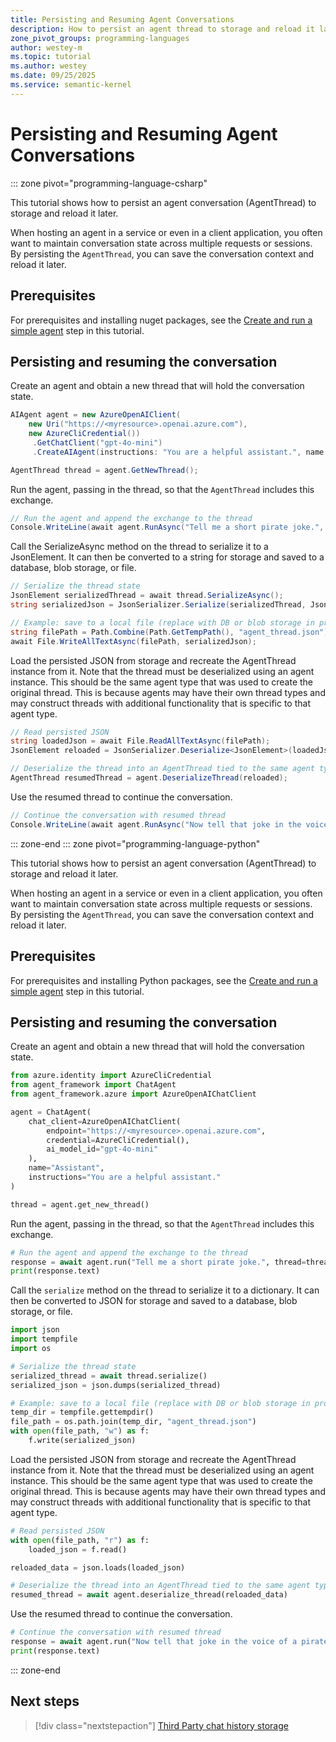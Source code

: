 ```yaml
---
title: Persisting and Resuming Agent Conversations
description: How to persist an agent thread to storage and reload it later
zone_pivot_groups: programming-languages
author: westey-m
ms.topic: tutorial
ms.author: westey
ms.date: 09/25/2025
ms.service: semantic-kernel
---
```


# Persisting and Resuming Agent Conversations

::: zone pivot="programming-language-csharp"

This tutorial shows how to persist an agent conversation (AgentThread) to storage and reload it later.

When hosting an agent in a service or even in a client application, you often want to maintain conversation state across multiple requests or sessions. By persisting the `AgentThread`, you can save the conversation context and reload it later.

## Prerequisites

For prerequisites and installing nuget packages, see the [Create and run a simple agent](./run-agent.md) step in this tutorial.

## Persisting and resuming the conversation

Create an agent and obtain a new thread that will hold the conversation state.

```csharp
AIAgent agent = new AzureOpenAIClient(
    new Uri("https://<myresource>.openai.azure.com"),
    new AzureCliCredential())
     .GetChatClient("gpt-4o-mini")
     .CreateAIAgent(instructions: "You are a helpful assistant.", name: "Assistant");

AgentThread thread = agent.GetNewThread();
```

Run the agent, passing in the thread, so that the `AgentThread` includes this exchange.

```csharp
// Run the agent and append the exchange to the thread
Console.WriteLine(await agent.RunAsync("Tell me a short pirate joke.", thread));
```

Call the SerializeAsync method on the thread to serialize it to a JsonElement.
It can then be converted to a string for storage and saved to a database, blob storage, or file.

```csharp
// Serialize the thread state
JsonElement serializedThread = await thread.SerializeAsync();
string serializedJson = JsonSerializer.Serialize(serializedThread, JsonSerializerOptions.Web);

// Example: save to a local file (replace with DB or blob storage in production)
string filePath = Path.Combine(Path.GetTempPath(), "agent_thread.json");
await File.WriteAllTextAsync(filePath, serializedJson);
```

Load the persisted JSON from storage and recreate the AgentThread instance from it.
Note that the thread must be deserialized using an agent instance. This should be the
same agent type that was used to create the original thread.
This is because agents may have their own thread types and may construct threads with
additional functionality that is specific to that agent type.

```csharp
// Read persisted JSON
string loadedJson = await File.ReadAllTextAsync(filePath);
JsonElement reloaded = JsonSerializer.Deserialize<JsonElement>(loadedJson);

// Deserialize the thread into an AgentThread tied to the same agent type
AgentThread resumedThread = agent.DeserializeThread(reloaded);
```

Use the resumed thread to continue the conversation.

```csharp
// Continue the conversation with resumed thread
Console.WriteLine(await agent.RunAsync("Now tell that joke in the voice of a pirate.", resumedThread));
```

::: zone-end
::: zone pivot="programming-language-python"

This tutorial shows how to persist an agent conversation (AgentThread) to storage and reload it later.

When hosting an agent in a service or even in a client application, you often want to maintain conversation state across multiple requests or sessions. By persisting the `AgentThread`, you can save the conversation context and reload it later.

## Prerequisites

For prerequisites and installing Python packages, see the [Create and run a simple agent](./run-agent.md) step in this tutorial.

## Persisting and resuming the conversation

Create an agent and obtain a new thread that will hold the conversation state.

```python
from azure.identity import AzureCliCredential
from agent_framework import ChatAgent
from agent_framework.azure import AzureOpenAIChatClient

agent = ChatAgent(
    chat_client=AzureOpenAIChatClient(
        endpoint="https://<myresource>.openai.azure.com",
        credential=AzureCliCredential(),
        ai_model_id="gpt-4o-mini"
    ),
    name="Assistant",
    instructions="You are a helpful assistant."
)

thread = agent.get_new_thread()
```

Run the agent, passing in the thread, so that the `AgentThread` includes this exchange.

```python
# Run the agent and append the exchange to the thread
response = await agent.run("Tell me a short pirate joke.", thread=thread)
print(response.text)
```

Call the `serialize` method on the thread to serialize it to a dictionary.
It can then be converted to JSON for storage and saved to a database, blob storage, or file.

```python
import json
import tempfile
import os

# Serialize the thread state
serialized_thread = await thread.serialize()
serialized_json = json.dumps(serialized_thread)

# Example: save to a local file (replace with DB or blob storage in production)
temp_dir = tempfile.gettempdir()
file_path = os.path.join(temp_dir, "agent_thread.json")
with open(file_path, "w") as f:
    f.write(serialized_json)
```

Load the persisted JSON from storage and recreate the AgentThread instance from it.
Note that the thread must be deserialized using an agent instance. This should be the
same agent type that was used to create the original thread.
This is because agents may have their own thread types and may construct threads with
additional functionality that is specific to that agent type.

```python
# Read persisted JSON
with open(file_path, "r") as f:
    loaded_json = f.read()

reloaded_data = json.loads(loaded_json)

# Deserialize the thread into an AgentThread tied to the same agent type
resumed_thread = await agent.deserialize_thread(reloaded_data)
```

Use the resumed thread to continue the conversation.

```python
# Continue the conversation with resumed thread
response = await agent.run("Now tell that joke in the voice of a pirate.", thread=resumed_thread)
print(response.text)
```

::: zone-end

## Next steps

> [!div class="nextstepaction"]
> [Third Party chat history storage](./third-party-chat-history-storage.md)
